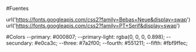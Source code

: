 #Fuentes

url('https://fonts.googleapis.com/css2?family=Bebas+Neue&display=swap')
url('https://fonts.googleapis.com/css2?family=PT+Serif&display=swap')

#Colors
--primary: #000807;
--primary-light: rgba(0, 0, 0, 0.898);
--secundary: #e0ca3c;
--three: #7a2f00;
--fourth: #551211;
--fifth: #fbf9ffec;
